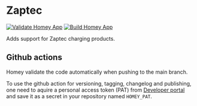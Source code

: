 # Zaptec
[![Validate Homey App](https://github.com/PatrickE94/com.zaptec/actions/workflows/homey-app-validate.yml/badge.svg)](https://github.com/PatrickE94/com.zaptec/actions/workflows/homey-app-validate.yml)
[![Build Homey App](https://github.com/PatrickE94/com.zaptec/actions/workflows/homey-build-release.yml/badge.svg)](https://github.com/PatrickE94/com.zaptec/actions/workflows/homey-build-release.yml)

Adds support for Zaptec charging products.

## Github actions
Homey validate the code automatically when pushing to the main branch.

To use the github action for versioning, tagging, changelog and publishing, one need to aquire a personal access token (PAT) from [Developer portal](https://tools.developer.homey.app/me) and save it as a secret in your repository named `HOMEY_PAT`.

